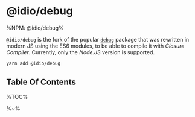 # @idio/debug

%NPM: @idio/debug%

`@idio/debug` is the fork of the popular [`debug`](https://github.com/visionmedia/debug/) package that was rewritten in modern JS using the ES6 modules, to be able to compile it with _Closure Compiler_. Currently, only the _Node.JS_ version is supported.

```sh
yarn add @idio/debug
```

## Table Of Contents

%TOC%

%~%
